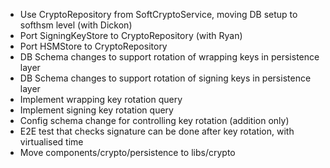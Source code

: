 * Use CryptoRepository from SoftCryptoService, moving DB setup to softhsm level (with Dickon)
* Port SigningKeyStore to CryptoRepository (with Ryan)
* Port HSMStore to CryptoRepository
* DB Schema changes to support rotation of wrapping keys in persistence layer
* DB Schema changes to support rotation of signing keys in persistence layer
* Implement wrapping key rotation query
* Implement signing key rotation query
* Config schema change for controlling key rotation (addition only)
* E2E test that checks signature can be done after key rotation, with virtualised time
* Move components/crypto/persistence to libs/crypto

